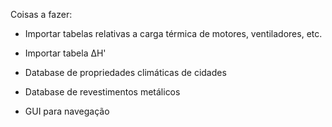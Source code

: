 Coisas a fazer:

- Importar tabelas relativas a carga térmica de motores, ventiladores, etc.
- Importar tabela ΔH'

- Database de propriedades climáticas de cidades
- Database de revestimentos metálicos

- GUI para navegação

